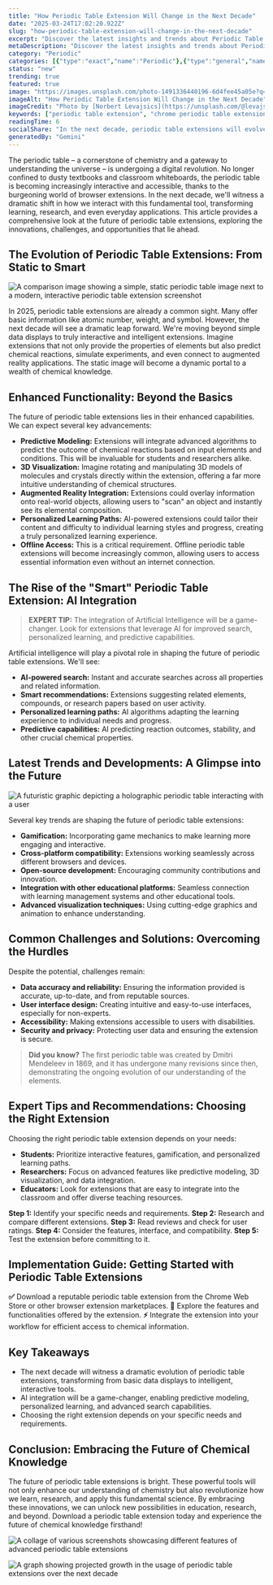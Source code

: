 ```yaml
---
title: "How Periodic Table Extension Will Change in the Next Decade"
date: "2025-03-24T17:02:20.922Z"
slug: "how-periodic-table-extension-will-change-in-the-next-decade"
excerpt: "Discover the latest insights and trends about Periodic Table Extension. This comprehensive guide covers everything you need to know about Periodic Table Extension in 2025."
metaDescription: "Discover the latest insights and trends about Periodic Table Extension. This comprehensive guide covers everything you need to know about Periodic Table Ex..."
category: "Periodic"
categories: [{"type":"exact","name":"Periodic"},{"type":"general","name":"Chemistry"},{"type":"medium","name":"Inorganic Chemistry"},{"type":"specific","name":"Synthetic Elements"},{"type":"niche","name":"Superheavy Nuclides"}]
status: "new"
trending: true
featured: true
image: "https://images.unsplash.com/photo-1491336440196-6d4fee45a05e?q=85&w=1200&fit=max&fm=webp&auto=compress"
imageAlt: "How Periodic Table Extension Will Change in the Next Decade"
imageCredit: "Photo by [Norbert Levajsics](https://unsplash.com/@levajsics) on Unsplash"
keywords: ["periodic table extension", "chrome periodic table extension", "periodic table browser extension", "best periodic table extension", "download periodic table extension", "interactive periodic table extension", "free periodic table extension", "periodic table extension for students", "periodic table element extension", "offline periodic table extension"]
readingTime: 6
socialShare: "In the next decade, periodic table extensions will evolve from simple data displays to AI-powered tools predicting chemical reactions and simulating experiments – transforming how we interact with the fundamental building blocks of the universe."
generatedBy: "Gemini"
---
```




The periodic table – a cornerstone of chemistry and a gateway to understanding the universe – is undergoing a digital revolution.  No longer confined to dusty textbooks and classroom whiteboards, the periodic table is becoming increasingly interactive and accessible, thanks to the burgeoning world of browser extensions.  In the next decade, we'll witness a dramatic shift in how we interact with this fundamental tool, transforming learning, research, and even everyday applications. This article provides a comprehensive look at the future of periodic table extensions, exploring the innovations, challenges, and opportunities that lie ahead.

## The Evolution of Periodic Table Extensions: From Static to Smart

![A comparison image showing a simple, static periodic table image next to a modern, interactive periodic table extension screenshot](https://images.unsplash.com/photo-1495548054858-0e78bb72869e?q=85&w=1200&fit=max&fm=webp&auto=compress)

In 2025, periodic table extensions are already a common sight.  Many offer basic information like atomic number, weight, and symbol. However, the next decade will see a dramatic leap forward.  We're moving beyond simple data displays to truly interactive and intelligent extensions.  Imagine extensions that not only provide the properties of elements but also predict chemical reactions, simulate experiments, and even connect to augmented reality applications.  The static image will become a dynamic portal to a wealth of chemical knowledge.

## Enhanced Functionality: Beyond the Basics

The future of periodic table extensions lies in their enhanced capabilities.  We can expect several key advancements:

* **Predictive Modeling:** Extensions will integrate advanced algorithms to predict the outcome of chemical reactions based on input elements and conditions.  This will be invaluable for students and researchers alike.
* **3D Visualization:**  Imagine rotating and manipulating 3D models of molecules and crystals directly within the extension, offering a far more intuitive understanding of chemical structures.
* **Augmented Reality Integration:**  Extensions could overlay information onto real-world objects, allowing users to "scan" an object and instantly see its elemental composition.
* **Personalized Learning Paths:**  AI-powered extensions could tailor their content and difficulty to individual learning styles and progress, creating a truly personalized learning experience.
* **Offline Access:** This is a critical requirement. Offline periodic table extensions will become increasingly common, allowing users to access essential information even without an internet connection.

## The Rise of the "Smart" Periodic Table Extension: AI Integration

> **EXPERT TIP:** The integration of Artificial Intelligence will be a game-changer.  Look for extensions that leverage AI for improved search, personalized learning, and predictive capabilities.

Artificial intelligence will play a pivotal role in shaping the future of periodic table extensions. We'll see:

* **AI-powered search:**  Instant and accurate searches across all properties and related information.
* **Smart recommendations:**  Extensions suggesting related elements, compounds, or research papers based on user activity.
* **Personalized learning paths:**  AI algorithms adapting the learning experience to individual needs and progress.
* **Predictive capabilities:**  AI predicting reaction outcomes, stability, and other crucial chemical properties.

## Latest Trends and Developments: A Glimpse into the Future

![A futuristic graphic depicting a holographic periodic table interacting with a user](https://images.unsplash.com/photo-1740084579902-34f8e62e3af4?q=85&w=1200&fit=max&fm=webp&auto=compress)

Several key trends are shaping the future of periodic table extensions:

* **Gamification:**  Incorporating game mechanics to make learning more engaging and interactive.
* **Cross-platform compatibility:**  Extensions working seamlessly across different browsers and devices.
* **Open-source development:**  Encouraging community contributions and innovation.
* **Integration with other educational platforms:**  Seamless connection with learning management systems and other educational tools.
* **Advanced visualization techniques:**  Using cutting-edge graphics and animation to enhance understanding.

## Common Challenges and Solutions: Overcoming the Hurdles

Despite the potential, challenges remain:

* **Data accuracy and reliability:**  Ensuring the information provided is accurate, up-to-date, and from reputable sources.
* **User interface design:**  Creating intuitive and easy-to-use interfaces, especially for non-experts.
* **Accessibility:**  Making extensions accessible to users with disabilities.
* **Security and privacy:**  Protecting user data and ensuring the extension is secure.

> **Did you know?** The first periodic table was created by Dmitri Mendeleev in 1869, and it has undergone many revisions since then, demonstrating the ongoing evolution of our understanding of the elements.

## Expert Tips and Recommendations: Choosing the Right Extension

Choosing the right periodic table extension depends on your needs:

* **Students:** Prioritize interactive features, gamification, and personalized learning paths.
* **Researchers:** Focus on advanced features like predictive modeling, 3D visualization, and data integration.
* **Educators:** Look for extensions that are easy to integrate into the classroom and offer diverse teaching resources.

**Step 1:**  Identify your specific needs and requirements.
**Step 2:**  Research and compare different extensions.
**Step 3:**  Read reviews and check for user ratings.
**Step 4:**  Consider the features, interface, and compatibility.
**Step 5:** Test the extension before committing to it.

##  Implementation Guide:  Getting Started with Periodic Table Extensions

**✅** Download a reputable periodic table extension from the Chrome Web Store or other browser extension marketplaces.
**🔑**  Explore the features and functionalities offered by the extension.
**⚡**  Integrate the extension into your workflow for efficient access to chemical information.

## Key Takeaways

* The next decade will witness a dramatic evolution of periodic table extensions, transforming from basic data displays to intelligent, interactive tools.
* AI integration will be a game-changer, enabling predictive modeling, personalized learning, and advanced search capabilities.
* Choosing the right extension depends on your specific needs and requirements.

## Conclusion: Embracing the Future of Chemical Knowledge

The future of periodic table extensions is bright.  These powerful tools will not only enhance our understanding of chemistry but also revolutionize how we learn, research, and apply this fundamental science. By embracing these innovations, we can unlock new possibilities in education, research, and beyond.  Download a periodic table extension today and experience the future of chemical knowledge firsthand!

![A collage of various screenshots showcasing different features of advanced periodic table extensions](https://images.unsplash.com/photo-1491336440196-6d4fee45a05e?q=85&w=1200&fit=max&fm=webp&auto=compress)

![A graph showing projected growth in the usage of periodic table extensions over the next decade](https://images.unsplash.com/photo-1474221550179-c492fb337327?q=85&w=1200&fit=max&fm=webp&auto=compress)

